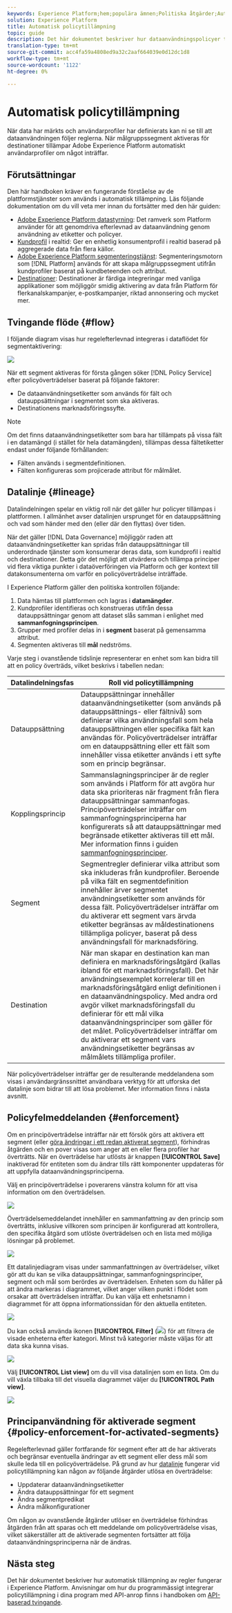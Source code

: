 ```yaml
---
keywords: Experience Platform;hem;populära ämnen;Politiska åtgärder;Automatisk tillsyn;API-baserad tillämpning;datastyrning
solution: Experience Platform
title: Automatisk policytillämpning
topic: guide
description: Det här dokumentet beskriver hur dataanvändningspolicyer tillämpas automatiskt när segment aktiveras för destinationer i Experience Platform.
translation-type: tm+mt
source-git-commit: acc4fa59a4808ed9a32c2aaf664039e0d12dc1d8
workflow-type: tm+mt
source-wordcount: '1122'
ht-degree: 0%

---
```



# Automatisk policytillämpning

När data har märkts och användarprofiler har definierats kan ni se till att dataanvändningen följer reglerna. När målgruppssegment aktiveras för destinationer tillämpar Adobe Experience Platform automatiskt användarprofiler om något inträffar.

## Förutsättningar

Den här handboken kräver en fungerande förståelse av de plattformstjänster som används i automatisk tillämpning. Läs följande dokumentation om du vill veta mer innan du fortsätter med den här guiden:

* [Adobe Experience Platform datastyrning](../home.md): Det ramverk som Platform använder för att genomdriva efterlevnad av dataanvändning genom användning av etiketter och policyer.
* [Kundprofil](../../profile/home.md) i realtid: Ger en enhetlig konsumentprofil i realtid baserad på aggregerade data från flera källor.
* [Adobe Experience Platform segmenteringstjänst](../../segmentation/home.md): Segmenteringsmotorn som  [!DNL Platform] används för att skapa målgruppssegment utifrån kundprofiler baserat på kundbeteenden och attribut.
* [Destinationer](../../destinations/home.md): Destinationer är färdiga integreringar med vanliga applikationer som möjliggör smidig aktivering av data från Platform för flerkanalskampanjer, e-postkampanjer, riktad annonsering och mycket mer.

## Tvingande flöde {#flow}

I följande diagram visas hur regelefterlevnad integreras i dataflödet för segmentaktivering:

![](../images/enforcement/enforcement-flow.png)

När ett segment aktiveras för första gången söker [!DNL Policy Service] efter policyöverträdelser baserat på följande faktorer:

* De dataanvändningsetiketter som används för fält och datauppsättningar i segmentet som ska aktiveras.
* Destinationens marknadsföringssyfte.

>[!NOTE]
>
>Om det finns dataanvändningsetiketter som bara har tillämpats på vissa fält i en datamängd (i stället för hela datamängden), tillämpas dessa fältetiketter endast under följande förhållanden:
>
>* Fälten används i segmentdefinitionen.
>* Fälten konfigureras som projicerade attribut för målmålet.


## Datalinje {#lineage}

Datalindelningen spelar en viktig roll när det gäller hur policyer tillämpas i plattformen. I allmänhet avser datalinjen ursprunget för en datauppsättning och vad som händer med den (eller där den flyttas) över tiden.

När det gäller [!DNL Data Governance] möjliggör raden att dataanvändningsetiketter kan spridas från datauppsättningar till underordnade tjänster som konsumerar deras data, som kundprofil i realtid och destinationer. Detta gör det möjligt att utvärdera och tillämpa principer vid flera viktiga punkter i dataöverföringen via Platform och ger kontext till datakonsumenterna om varför en policyöverträdelse inträffade.

I Experience Platform gäller den politiska kontrollen följande:

1. Data hämtas till plattformen och lagras i **datamängder**.
1. Kundprofiler identifieras och konstrueras utifrån dessa datauppsättningar genom att dataset slås samman i enlighet med **sammanfogningsprincipen**.
1. Grupper med profiler delas in i **segment** baserat på gemensamma attribut.
1. Segmenten aktiveras till **mål** nedströms.

Varje steg i ovanstående tidslinje representerar en enhet som kan bidra till att en policy överträds, vilket beskrivs i tabellen nedan:

| Datalindelningsfas | Roll vid policytillämpning |
| --- | --- |
| Datauppsättning | Datauppsättningar innehåller dataanvändningsetiketter (som används på datauppsättnings- eller fältnivå) som definierar vilka användningsfall som hela datauppsättningen eller specifika fält kan användas för. Policyöverträdelser inträffar om en datauppsättning eller ett fält som innehåller vissa etiketter används i ett syfte som en princip begränsar. |
| Kopplingsprincip | Sammanslagningsprinciper är de regler som används i Platform för att avgöra hur data ska prioriteras när fragment från flera datauppsättningar sammanfogas. Principöverträdelser inträffar om sammanfogningsprinciperna har konfigurerats så att datauppsättningar med begränsade etiketter aktiveras till ett mål. Mer information finns i guiden [sammanfogningsprinciper](../../profile/ui/merge-policies.md). |
| Segment | Segmentregler definierar vilka attribut som ska inkluderas från kundprofiler. Beroende på vilka fält en segmentdefinition innehåller ärver segmentet användningsetiketter som används för dessa fält. Policyöverträdelser inträffar om du aktiverar ett segment vars ärvda etiketter begränsas av måldestinationens tillämpliga policyer, baserat på dess användningsfall för marknadsföring. |
| Destination | När man skapar en destination kan man definiera en marknadsföringsåtgärd (kallas ibland för ett marknadsföringsfall). Det här användningsexemplet korrelerar till en marknadsföringsåtgärd enligt definitionen i en dataanvändningspolicy. Med andra ord avgör vilket marknadsföringsfall du definierar för ett mål vilka dataanvändningsprinciper som gäller för det målet. Policyöverträdelser inträffar om du aktiverar ett segment vars användningsetiketter begränsas av målmålets tillämpliga profiler. |

När policyöverträdelser inträffar ger de resulterande meddelandena som visas i användargränssnittet användbara verktyg för att utforska det datalinje som bidrar till att lösa problemet. Mer information finns i nästa avsnitt.

## Policyfelmeddelanden {#enforcement}

Om en principöverträdelse inträffar när ett försök görs att aktivera ett segment (eller [göra ändringar i ett redan aktiverat segment](#policy-enforcement-for-activated-segments)), förhindras åtgärden och en pover visas som anger att en eller flera profiler har överträtts. När en överträdelse har utlösts är knappen **[!UICONTROL Save]** inaktiverad för entiteten som du ändrar tills rätt komponenter uppdateras för att uppfylla dataanvändningsprinciperna.

Välj en principöverträdelse i poverarens vänstra kolumn för att visa information om den överträdelsen.

![](../images/enforcement/violation-policy-select.png)

Överträdelsemeddelandet innehåller en sammanfattning av den princip som överträtts, inklusive villkoren som principen är konfigurerad att kontrollera, den specifika åtgärd som utlöste överträdelsen och en lista med möjliga lösningar på problemet.

![](../images/enforcement/violation-summary.png)

Ett datalinjediagram visas under sammanfattningen av överträdelser, vilket gör att du kan se vilka datauppsättningar, sammanfogningsprinciper, segment och mål som berördes av överträdelsen. Enheten som du håller på att ändra markeras i diagrammet, vilket anger vilken punkt i flödet som orsakar att överträdelsen inträffar. Du kan välja ett enhetsnamn i diagrammet för att öppna informationssidan för den aktuella entiteten.

![](../images/enforcement/data-lineage.png)

Du kan också använda ikonen **[!UICONTROL Filter]** (![](../images/enforcement/filter.png)) för att filtrera de visade enheterna efter kategori. Minst två kategorier måste väljas för att data ska kunna visas.

![](../images/enforcement/lineage-filter.png)

Välj **[!UICONTROL List view]** om du vill visa datalinjen som en lista. Om du vill växla tillbaka till det visuella diagrammet väljer du **[!UICONTROL Path view]**.

![](../images/enforcement/list-view.png)

## Principanvändning för aktiverade segment {#policy-enforcement-for-activated-segments}

Regelefterlevnad gäller fortfarande för segment efter att de har aktiverats och begränsar eventuella ändringar av ett segment eller dess mål som skulle leda till en policyöverträdelse. På grund av hur [datalinje](#lineage) fungerar vid policytillämpning kan någon av följande åtgärder utlösa en överträdelse:

* Uppdaterar dataanvändningsetiketter
* Ändra datauppsättningar för ett segment
* Ändra segmentpredikat
* Ändra målkonfigurationer

Om någon av ovanstående åtgärder utlöser en överträdelse förhindras åtgärden från att sparas och ett meddelande om policyöverträdelse visas, vilket säkerställer att de aktiverade segmenten fortsätter att följa dataanvändningsprinciperna när de ändras.

## Nästa steg

Det här dokumentet beskriver hur automatisk tillämpning av regler fungerar i Experience Platform. Anvisningar om hur du programmässigt integrerar policytillämpning i dina program med API-anrop finns i handboken om [API-baserad tvingande](./api-enforcement.md).